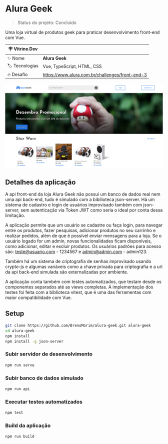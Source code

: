# Alura Geek

> Status do projeto: Concluído

Uma loja virtual de produtos geek para praticar desenvolvimento front-end com Vue.

| :placard: Vitrine.Dev |     |
| -------------  | --- |
| :sparkles: Nome        | **Alura Geek**
| :label: Tecnologias | Vue, TypeScript, HTML, CSS
| :fire: Desafio     | https://www.alura.com.br/challenges/front-end-3

![](https://github.com/BrenoMorim/alura-geek/blob/main/imagem-projeto.png?raw=true#vitrinedev)

## Detalhes da aplicação

A api front-end da loja Alura Geek não possui um banco de dados real nem uma api back-end, tudo é simulado com a bibilioteca json-server. Há um sistema de cadastro e login de usuários improvisado também com json-server, sem autenticação via Token JWT como seria o ideal por conta dessa limitação.

A aplicação permite que um usuário se cadastre ou faça login, para navegar entre os produtos, fazer pesquisas, adicionar produtos no seu carrinho e realizar pedidos, além de que é possível enviar mensagens para a loja. Se o usuário logado for um admin, novas funcionalidades ficam disponíveis, como adicionar, editar e excluir produtos. Os usuários padrões para acesso são: teste@usuario.com - 1234567 e admin@admin.com - admin123.

Também há um sistema de criptografia de senhas improvisado usando crypto-js e algumas variáveis como a chave privada para criptografia e a url da api back-end simulada são externalizadas por ambiente.

A aplicação conta também com testes automatizados, que testam desde os componentes separados até as views completas. A implementação dos testes foi feita com a biblioteca vitest, que é uma das ferramentas com maior compatibilidade com Vue.

## Setup

```sh
git clone https://github.com/BrenoMorim/alura-geek.git alura-geek
cd alura-geek
npm install
npm install -g json-server
```

### Subir servidor de desenvolvimento

```sh
npm run serve
```

### Subir banco de dados simulado

```sh
npm run api
```

### Executar testes automatizados

```sh
npm test
```

### Build da aplicação

```sh
npm run build
```
